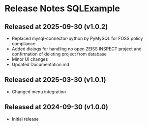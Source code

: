 # Release Notes SQLExample

## Released at 2025-09-30 (v1.0.2)

* Replaced mysql-connector-python by PyMySQL for FOSS policy compliance
* Added dialogs for handling no open ZEISS INSPECT project and confirmation of deleting project from database 
* Minor UI changes
* Updated Documentation.md

## Released at 2025-03-30 (v1.0.1)

* Changed menu integration

## Released at 2024-09-30 (v1.0.0)

* Initial release